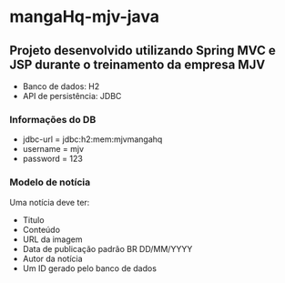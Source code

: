 # mangaHq-mjv-java
## Projeto desenvolvido utilizando Spring MVC e JSP durante o treinamento da empresa MJV 

* Banco de dados: H2
* API de persistência: JDBC

### Informações do DB
* jdbc-url = jdbc:h2:mem:mjvmangahq
* username = mjv
* password = 123

### Modelo de notícia
Uma notícia deve ter:
* Titulo
* Conteúdo
* URL da imagem
* Data de publicação padrão BR DD/MM/YYYY
* Autor da notícia
* Um ID gerado pelo banco de dados
